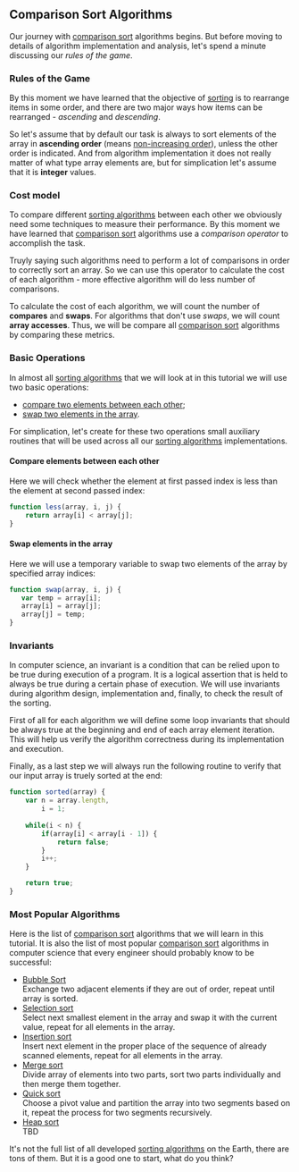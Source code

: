 ## Comparison Sort Algorithms
Our journey with [comparison sort][] algorithms begins. But before moving to details of algorithm implementation and analysis, let's spend a minute discussing our *rules of the game*.

### Rules of the Game
By this moment we have learned that the objective of [sorting][] is to rearrange items in some order, and there are two major ways how items can be rearranged - *ascending* and *descending*. 

So let's assume that by default our task is always to sort elements of the array in **ascending order** (means [non-increasing order][]), unless the other order is indicated. And from algorithm implementation it does not really matter of what type array elements are, but for simplication let's assume that it is **integer** values.    

### Cost model
To compare different [sorting algorithms][sorting-algorithm] between each other we obviously need some techniques to measure their performance. By this moment we have learned that [comparison sort][] algorithms use a *comparison operator* to accomplish the task. 

Truуly saying such algorithms need to perform a lot of comparisons in order to correctly sort an array. So we can use this operator to calculate the cost of each algorithm - more effective algorithm will do less number of comparisons. 

To calculate the cost of each algorithm, we will count the number of **compares** and **swaps**. For algorithms that don't use *swaps*, we will count **array accesses**. Thus, we will be compare all [comparison sort][] algorithms by comparing these metrics.

### Basic Operations
In almost all [sorting algorithms][sorting-algorithm] that we will look at in this tutorial we will use two basic operations:

* [compare two elements between each other](#compare-elements-between-each-other);
* [swap two elements in the array](#swap-elements-in-the-array).

For simplication, let's create for these two operations small auxiliary routines that will be used across all our [sorting algorithms][sorting-algorithm] implementations.

#### Compare elements between each other
Here we will check whether the element at first passed index is less than the element at second passed index:
```javascript
function less(array, i, j) {
    return array[i] < array[j];
}
```

#### Swap elements in the array
Here we will use a temporary variable to swap two elements of the array by specified array indices:
 ```javascript
function swap(array, i, j) {
    var temp = array[i];
    array[i] = array[j];
    array[j] = temp;
}
 ```

### Invariants
In computer science, an invariant is a condition that can be relied upon to be true during execution of a program. It is a logical assertion that is held to always be true during a certain phase of execution. We will use invariants during algorithm design, implementation and, finally, to check the result of the sorting. 

First of all for each algorithm we will define some loop invariants that should be always true at the beginning and end of each array element iteration. This will help us verify the algorithm correctness during its implementation and execution.

Finally, as a last step we will always run the following routine to verify that our input array is truely sorted at the end:
```javascript
function sorted(array) {
    var n = array.length, 
        i = 1;
  
    while(i < n) {
        if(array[i] < array[i - 1]) {
            return false;
        }
        i++;
    }

    return true;
}
```

### Most Popular Algorithms
Here is the list of [comparison sort][] algorithms that we will learn in this tutorial. It is also the list of most popular [comparison sort][] algorithms in computer science that every engineer should probably know to be successful:

 * [Bubble Sort][]  
 Exchange two adjacent elements if they are out of order, repeat until array is sorted.
 * [Selection sort][]  
 Select next smallest element in the array and swap it with the current value, repeat for all elements in the array.
 * [Insertion sort][]  
 Insert next element in the proper place of the sequence of already scanned elements, repeat for all elements in the array.
 * [Merge sort][]  
 Divide array of elements into two parts, sort two parts individually and then merge them together.
 * [Quick sort][]  
 Choose a pivot value and partition the array into two segments based on it, repeat the process for two segments recursively.
 * [Heap sort][]  
 TBD

It's not the full list of all developed [sorting algorithms][sorting-algorithm] on the Earth, there are tons of them. But it is a good one to start, what do you think? 

[sorting-algorithm]: https://en.wikipedia.org/wiki/Sorting_algorithm "Sorting Algorithm - Wikipedia"
[sorting]: https://en.wikipedia.org/wiki/Sorting "Sorting - Wikipedia"
[comparison sort]: https://en.wikipedia.org/wiki/Comparison_sort "Comparison Sort - Wikipedia" 
[non-increasing order]: ../README.md#important-terms
[Bubble Sort]: bubble-sort/README.md
[Selection Sort]: selection-sort/README.md
[Insertion Sort]: insertion-sort/README.md
[Merge Sort]: merge-sort/README.md
[Quick Sort]: quick-sort/README.md
[Heap Sort]: heap-sort/README.md
